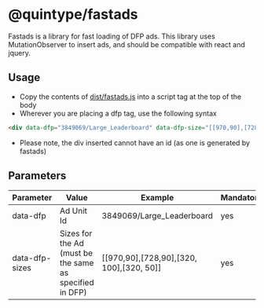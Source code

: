 # @quintype/fastads

Fastads is a library for fast loading of DFP ads. This library uses MutationObserver to insert ads, and should be compatible with react and jquery.

## Usage

* Copy the contents of [dist/fastads.js](dist/fastads.js) into a script tag at the top of the body
* Wherever you are placing a dfp tag, use the following syntax

```html
<div data-dfp="3849069/Large_Leaderboard" data-dfp-size="[[970,90],[728,90],[320, 100],[320, 50]]"></div>
```

* Please note, the div inserted cannot have an id (as one is generated by fastads)

## Parameters

| Parameter | Value | Example | Mandatory? |
|----------------|---------------------------------------------------------|------------------------------------------|------------|
| data-dfp | Ad Unit Id | 3849069/Large_Leaderboard | yes |
| data-dfp-sizes | Sizes for the Ad (must be the same as specified in DFP) | [[970,90],[728,90],[320, 100],[320, 50]] | yes |
